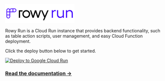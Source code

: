 <img src="logo-sticker.svg" alt="Rowy Run" height="60" />

Rowy Run is a Cloud Run instance that provides backend functionality, such as table action scripts, user management, and easy Cloud Function deployment.

Click the deploy button below to get started.

[![Deploy to Google Cloud Run](https://deploy.cloud.run/button.svg)](https://deploy.cloud.run/?git_repo=https://github.com/rowyio/rowyrun.git)

### [Read the documentation →](https://docs.rowy.io/rowy-run)
